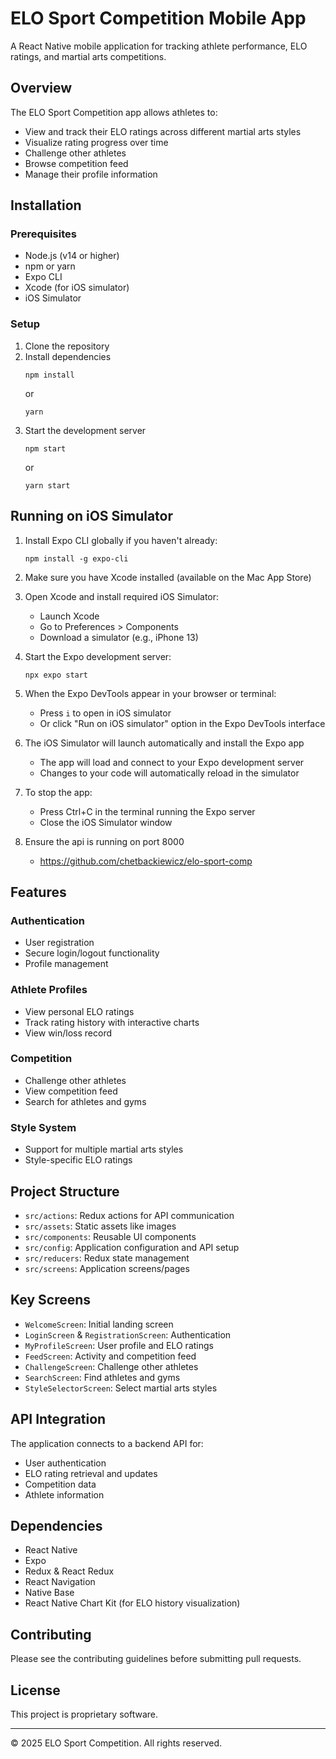 # ELO Sport Competition Mobile App

A React Native mobile application for tracking athlete performance, ELO ratings, and martial arts competitions.

## Overview

The ELO Sport Competition app allows athletes to:
- View and track their ELO ratings across different martial arts styles
- Visualize rating progress over time
- Challenge other athletes
- Browse competition feed
- Manage their profile information

## Installation

### Prerequisites
- Node.js (v14 or higher)
- npm or yarn
- Expo CLI
- Xcode (for iOS simulator)
- iOS Simulator

### Setup
1. Clone the repository
2. Install dependencies
   ```
   npm install
   ```
   or
   ```
   yarn
   ```
3. Start the development server
   ```
   npm start
   ```
   or
   ```
   yarn start
   ```

## Running on iOS Simulator

1. Install Expo CLI globally if you haven't already:
   ```
   npm install -g expo-cli
   ```

2. Make sure you have Xcode installed (available on the Mac App Store)

3. Open Xcode and install required iOS Simulator:
   - Launch Xcode
   - Go to Preferences > Components
   - Download a simulator (e.g., iPhone 13)

4. Start the Expo development server:
   ```
   npx expo start
   ```

5. When the Expo DevTools appear in your browser or terminal:
   - Press `i` to open in iOS simulator
   - Or click "Run on iOS simulator" option in the Expo DevTools interface

6. The iOS Simulator will launch automatically and install the Expo app
   - The app will load and connect to your Expo development server
   - Changes to your code will automatically reload in the simulator

7. To stop the app:
   - Press Ctrl+C in the terminal running the Expo server
   - Close the iOS Simulator window

8. Ensure the api is running on port 8000
   - https://github.com/chetbackiewicz/elo-sport-comp


## Features

### Authentication
- User registration
- Secure login/logout functionality
- Profile management

### Athlete Profiles
- View personal ELO ratings
- Track rating history with interactive charts
- View win/loss record

### Competition
- Challenge other athletes
- View competition feed
- Search for athletes and gyms

### Style System
- Support for multiple martial arts styles
- Style-specific ELO ratings

## Project Structure

- `src/actions`: Redux actions for API communication
- `src/assets`: Static assets like images
- `src/components`: Reusable UI components
- `src/config`: Application configuration and API setup
- `src/reducers`: Redux state management
- `src/screens`: Application screens/pages

## Key Screens

- `WelcomeScreen`: Initial landing screen
- `LoginScreen` & `RegistrationScreen`: Authentication
- `MyProfileScreen`: User profile and ELO ratings
- `FeedScreen`: Activity and competition feed
- `ChallengeScreen`: Challenge other athletes
- `SearchScreen`: Find athletes and gyms
- `StyleSelectorScreen`: Select martial arts styles

## API Integration

The application connects to a backend API for:
- User authentication
- ELO rating retrieval and updates
- Competition data
- Athlete information

## Dependencies

- React Native
- Expo
- Redux & React Redux
- React Navigation
- Native Base
- React Native Chart Kit (for ELO history visualization)

## Contributing

Please see the contributing guidelines before submitting pull requests.

## License

This project is proprietary software.

---
© 2025 ELO Sport Competition. All rights reserved.
